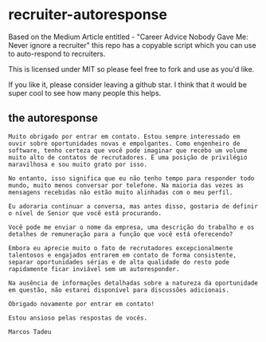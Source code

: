 # recruiter-autoresponse
Based on the Medium Article entitled - "Career Advice Nobody Gave Me: Never ignore a recruiter" this repo has a copyable script which you can use to auto-respond to recruiters.

This is licensed under MIT so please feel free to fork and use as you'd like. 

If you like it, please consider leaving a github star.  I think that it would be super cool to see how many people this helps.

## the autoresponse

```
Muito obrigado por entrar em contato. Estou sempre interessado em ouvir sobre oportunidades novas e empolgantes. Como engenheiro de software, tenho certeza que você pode imaginar que recebo um volume muito alto de contatos de recrutadores. É uma posição de privilégio maravilhosa e sou muito grato por isso.

No entanto, isso significa que eu não tenho tempo para responder todo mundo, muito menos conversar por telefone. Na maioria das vezes as mensagens recebidas não estão muito alinhadas com o meu perfil.

Eu adoraria continuar a conversa, mas antes disso, gostaria de definir o nível de Senior que você está procurando.

Você pode me enviar o nome da empresa, uma descrição do trabalho e os detalhes de remuneração para a função que você está oferecendo?

Embora eu aprecie muito o fato de recrutadores excepcionalmente talentosos e engajados entrarem em contato de forma consistente, separar oportunidades sérias e de alta qualidade do resto pode rapidamente ficar inviável sem um autoresponder.

Na ausência de informações detalhadas sobre a natureza da oportunidade em questão, não estarei disponível para discussões adicionais.

Obrigado novamente por entrar em contato!
 
Estou ansioso pelas respostas de vocês.

Marcos Tadeu
```
